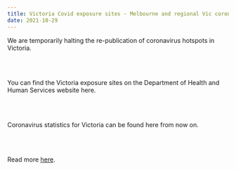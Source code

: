 ```yaml
---
title: Victoria Covid exposure sites - Melbourne and regional Vic coronavirus hotspots and trend in cases
date: 2021-10-29
---
```


<p>We are temporarily halting the re-publication of coronavirus hotspots in Victoria.</p><br><br>

<p>You can find the Victoria exposure sites on the Department of Health and Human Services website here.</p><br><br>

<p>Coronavirus statistics for Victoria can be found here from now on.</p><br><br>

<p>Read more <a href="https://www.theguardian.com/australia-news/2021/oct/29/victoria-hotspots-covid-19-full-list-public-exposure-sites-melbourne-tier-1-2-3-vic-venues-case-location-alerts-metro-regional-coronavirus-cases-outbreak-locations">here</a>.</p>